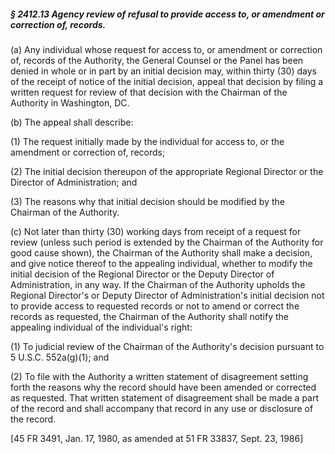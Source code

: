 ##### § 2412.13 Agency review of refusal to provide access to, or amendment or correction of, records. #####

(a) Any individual whose request for access to, or amendment or correction of, records of the Authority, the General Counsel or the Panel has been denied in whole or in part by an initial decision may, within thirty (30) days of the receipt of notice of the initial decision, appeal that decision by filing a written request for review of that decision with the Chairman of the Authority in Washington, DC.

(b) The appeal shall describe:

(1) The request initially made by the individual for access to, or the amendment or correction of, records;

(2) The initial decision thereupon of the appropriate Regional Director or the Director of Administration; and

(3) The reasons why that initial decision should be modified by the Chairman of the Authority.

(c) Not later than thirty (30) working days from receipt of a request for review (unless such period is extended by the Chairman of the Authority for good cause shown), the Chairman of the Authority shall make a decision, and give notice thereof to the appealing individual, whether to modify the initial decision of the Regional Director or the Deputy Director of Administration, in any way. If the Chairman of the Authority upholds the Regional Director's or Deputy Director of Administration's initial decision not to provide access to requested records or not to amend or correct the records as requested, the Chairman of the Authority shall notify the appealing individual of the individual's right:

(1) To judicial review of the Chairman of the Authority's decision pursuant to 5 U.S.C. 552a(g)(1); and

(2) To file with the Authority a written statement of disagreement setting forth the reasons why the record should have been amended or corrected as requested. That written statement of disagreement shall be made a part of the record and shall accompany that record in any use or disclosure of the record.

[45 FR 3491, Jan. 17, 1980, as amended at 51 FR 33837, Sept. 23, 1986]